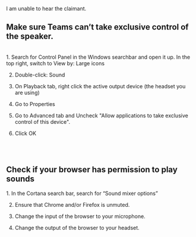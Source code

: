 I am unable to hear the claimant.

<h2 id="exclusive_control">Make sure Teams can’t take exclusive control of the speaker.</h2>
<br />
1. Search for Control Panel in the Windows searchbar and open it up. In the top right, switch to View by: Large icons

2. Double-click: Sound 

3. On Playback tab, right click the active output device (the headset you are using)

4. Go to Properties

5. Go to Advanced tab and Uncheck "Allow applications to take exclusive control of this device".

6. Click OK

<br />
<br />
<h2 id="browser_permission_sound">Check if your browser has permission to play sounds</h2>
1. In the Cortana search bar, search for “Sound mixer options”

2. Ensure that Chrome and/or Firefox is unmuted.

3. Change the input of the browser to your microphone.

4. Change the output of the browser to your headset.

<br />
<br />
